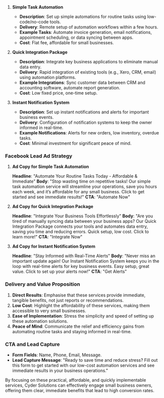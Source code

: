 1. **Simple Task Automation**
   - **Description**: Set up simple automations for routine tasks using low-code/no-code tools.
   - **Delivery**: Remote setup of automation workflows within a few hours.
   - **Example Tasks**: Automate invoice generation, email notifications, appointment scheduling, or data syncing between apps.
   - **Cost**: Flat fee, affordable for small businesses.

2. **Quick Integration Package**
   - **Description**: Integrate key business applications to eliminate manual data entry.
   - **Delivery**: Rapid integration of existing tools (e.g., Xero, CRM, email) using automation platforms.
   - **Example Integrations**: Sync customer data between CRM and accounting software, automate report generation.
   - **Cost**: Low fixed price, one-time setup.

3. **Instant Notification System**
   - **Description**: Set up instant notifications and alerts for important business events.
   - **Delivery**: Configuration of notification systems to keep the owner informed in real-time.
   - **Example Notifications**: Alerts for new orders, low inventory, overdue tasks.
   - **Cost**: Minimal investment for significant peace of mind.

### Facebook Lead Ad Strategy

1. **Ad Copy for Simple Task Automation**

   **Headline**: "Automate Your Routine Tasks Today - Affordable & Immediate"
   **Body**: "Stop wasting time on repetitive tasks! Our simple task automation service will streamline your operations, save you hours each week, and it’s affordable for any small business. Click to get started and see immediate results!"
   **CTA**: "Automate Now"

2. **Ad Copy for Quick Integration Package**

   **Headline**: "Integrate Your Business Tools Effortlessly"
   **Body**: "Are you tired of manually syncing data between your business apps? Our Quick Integration Package connects your tools and automates data entry, saving you time and reducing errors. Quick setup, low cost. Click to learn more!"
   **CTA**: "Integrate Now"

3. **Ad Copy for Instant Notification System**

   **Headline**: "Stay Informed with Real-Time Alerts"
   **Body**: "Never miss an important update again! Our Instant Notification System keeps you in the loop with real-time alerts for key business events. Easy setup, great value. Click to set up your alerts now!"
   **CTA**: "Get Alerts"

### Delivery and Value Proposition

1. **Direct Results**: Emphasise that these services provide immediate, tangible benefits, not just reports or recommendations.
2. **Low Cost**: Highlight the affordability of these services, making them accessible to very small businesses.
3. **Ease of Implementation**: Stress the simplicity and speed of setting up these automation solutions.
4. **Peace of Mind**: Communicate the relief and efficiency gains from automating routine tasks and staying informed in real-time.

### CTA and Lead Capture

- **Form Fields**: Name, Phone, Email, Message.
- **Lead Capture Message**: "Ready to save time and reduce stress? Fill out this form to get started with our low-cost automation services and see immediate results in your business operations."

By focusing on these practical, affordable, and quickly implementable services, Cyder Solutions can effectively engage small business owners, offering them clear, immediate benefits that lead to high conversion rates.